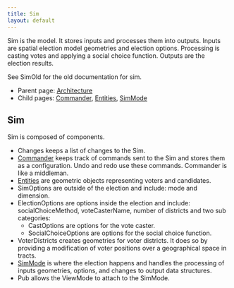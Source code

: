 ```yaml
---
title: Sim
layout: default
---
```


Sim is the model. It stores inputs and processes them into outputs. Inputs are spatial election model geometries and election options. Processing is casting votes and applying a social choice function. Outputs are the election results.

See SimOld for the old documentation for sim.

* Parent page: [Architecture](architecture.md) 
* Child pages: [Commander](commands.md), [Entities](entities.md), [SimMode](simMode.md)

## Sim

Sim is composed of components.

- Changes keeps a list of changes to the Sim.
- [Commander](commands.md) keeps track of commands sent to the Sim and stores them as a configuration. Undo and redo use these commands. Commander is like a middleman.
- [Entities](entities.md) are geometric objects representing voters and candidates.
- SimOptions are outside of the election and include: mode and dimension.
- ElectionOptions are options inside the election and include: socialChoiceMethod, voteCasterName, number of districts and two sub categories:
  - CastOptions are options for the vote caster.
  - SocialChoiceOptions are options for the social choice function.
- VoterDistricts creates geometries for voter districts. It does so by providing a modification of voter positions over a geographical space in tracts.
- [SimMode](simMode.md) is where the election happens and handles the processing of inputs geometries, options, and changes to output data structures.
- Pub allows the ViewMode to attach to the SimMode. 
